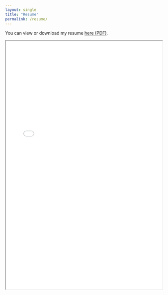 ```yaml
---
layout: single
title: "Resume"
permalink: /resume/
---
```


You can view or download my resume [here (PDF)](/assets/resume.pdf).

<iframe src="/assets/resume.pdf" width="100%" height="800px"></iframe>